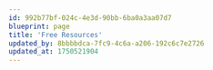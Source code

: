 ```yaml
---
id: 992b77bf-024c-4e3d-90bb-6ba0a3aa07d7
blueprint: page
title: 'Free Resources'
updated_by: 8bbbbdca-7fc9-4c6a-a206-192c6c7e2726
updated_at: 1750521904
---
```

